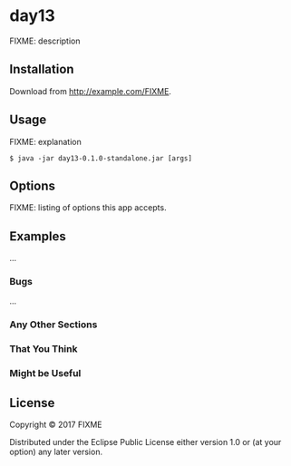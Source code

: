 # day13

FIXME: description

## Installation

Download from http://example.com/FIXME.

## Usage

FIXME: explanation

    $ java -jar day13-0.1.0-standalone.jar [args]

## Options

FIXME: listing of options this app accepts.

## Examples

...

### Bugs

...

### Any Other Sections
### That You Think
### Might be Useful

## License

Copyright © 2017 FIXME

Distributed under the Eclipse Public License either version 1.0 or (at
your option) any later version.
